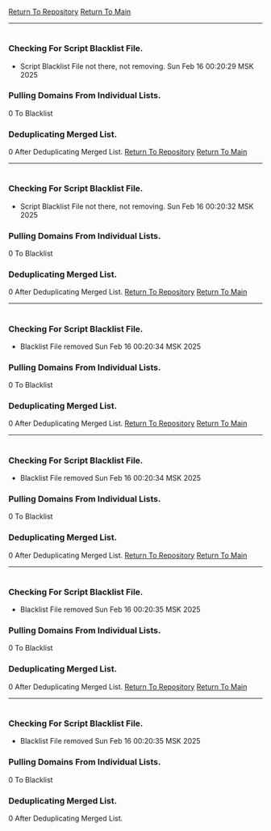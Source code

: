 [Return To Repository](https://github.com/ElkyBoy/piholeparser/)
[Return To Main](https://github.com/ElkyBoy/piholeparser/blob/master/RecentRunLogs/Mainlog.md)
____________________________________
# 
### Checking For Script Blacklist File.
* Script Blacklist File not there, not removing. Sun Feb 16 00:20:29 MSK 2025
### Pulling Domains From Individual Lists.
0 To Blacklist
### Deduplicating Merged List.
0 After Deduplicating Merged List.
[Return To Repository](https://github.com/ElkyBoy/piholeparser/)
[Return To Main](https://github.com/ElkyBoy/piholeparser/blob/master/RecentRunLogs/Mainlog.md)
____________________________________
# 
### Checking For Script Blacklist File.
* Script Blacklist File not there, not removing. Sun Feb 16 00:20:32 MSK 2025
### Pulling Domains From Individual Lists.
0 To Blacklist
### Deduplicating Merged List.
0 After Deduplicating Merged List.
[Return To Repository](https://github.com/ElkyBoy/piholeparser/)
[Return To Main](https://github.com/ElkyBoy/piholeparser/blob/master/RecentRunLogs/Mainlog.md)
____________________________________
# 
### Checking For Script Blacklist File.
* Blacklist File removed Sun Feb 16 00:20:34 MSK 2025
### Pulling Domains From Individual Lists.
0 To Blacklist
### Deduplicating Merged List.
0 After Deduplicating Merged List.
[Return To Repository](https://github.com/ElkyBoy/piholeparser/)
[Return To Main](https://github.com/ElkyBoy/piholeparser/blob/master/RecentRunLogs/Mainlog.md)
____________________________________
# 
### Checking For Script Blacklist File.
* Blacklist File removed Sun Feb 16 00:20:34 MSK 2025
### Pulling Domains From Individual Lists.
0 To Blacklist
### Deduplicating Merged List.
0 After Deduplicating Merged List.
[Return To Repository](https://github.com/ElkyBoy/piholeparser/)
[Return To Main](https://github.com/ElkyBoy/piholeparser/blob/master/RecentRunLogs/Mainlog.md)
____________________________________
# 
### Checking For Script Blacklist File.
* Blacklist File removed Sun Feb 16 00:20:35 MSK 2025
### Pulling Domains From Individual Lists.
0 To Blacklist
### Deduplicating Merged List.
0 After Deduplicating Merged List.
[Return To Repository](https://github.com/ElkyBoy/piholeparser/)
[Return To Main](https://github.com/ElkyBoy/piholeparser/blob/master/RecentRunLogs/Mainlog.md)
____________________________________
# 
### Checking For Script Blacklist File.
* Blacklist File removed Sun Feb 16 00:20:35 MSK 2025
### Pulling Domains From Individual Lists.
0 To Blacklist
### Deduplicating Merged List.
0 After Deduplicating Merged List.
